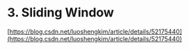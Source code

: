 # 3. Sliding Window

[https://blog.csdn.net/luoshengkim/article/details/52175440](https://blog.csdn.net/luoshengkim/article/details/52175440)

